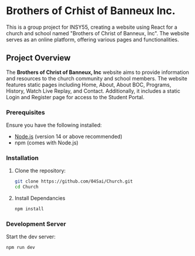 # Brothers of Crhist of Banneux Inc.

This is a group project for INSY55, creating a website using React for a church and school named "Brothers of Christ of Banneux, Inc". The website serves as an online platform, offering various pages and functionalities.

## Project Overview
The **Brothers of Christ of Banneux, Inc** website aims to provide information and resources to the church community and school members. The website features static pages including Home, About, About BOC, Programs, History, Watch Live Replay, and Contact. Additionally, it includes a static Login and Register page for access to the Student Portal.

### Prerequisites

Ensure you have the following installed:
- [Node.js](https://nodejs.org/) (version 14 or above recommended)
- npm (comes with Node.js)

### Installation

1. Clone the repository:
   ```bash
   git clone https://github.com/04Sai/Church.git
   cd Church
2. Install Dependancies
    ```bash
   npm install
### Development Server
Start the dev server:
  ```bash
  npm run dev
   
